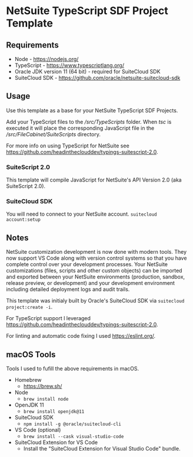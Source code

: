 # NetSuite TypeScript SDF Project Template

## Requirements
- Node - https://nodejs.org/
- TypeScript - https://www.typescriptlang.org/
- Oracle JDK version 11 (64 bit) - required for SuiteCloud SDK
- SuiteCloud SDK - https://github.com/oracle/netsuite-suitecloud-sdk

## Usage

Use this template as a base for your NetSuite TypeScript SDF Projects.

Add your TypeScript files to the */src/TypeScripts* folder.  When *tsc* is executed it will place the corresponding JavaScript file in the */src/FileCabinet/SuiteScripts* directory.

For more info on using TypeScript for NetSuite see https://github.com/headintheclouddev/typings-suitescript-2.0.

### SuiteScript 2.0

This template will compile JavaScript for NetSuite's API Version 2.0 (aka SuiteScript 2.0).

### SuiteCloud SDK

You will need to connect to your NetSuite account.
`suitecloud account:setup`

## Notes

NetSuite customization development is now done with modern tools.  They now support VS Code along with version control systems so that you have complete control over your development processes. Your NetSuite customizations (files, scripts and other custom objects) can be imported and exported between your NetSuite environments (production, sandbox, release preview, or development) and your development environment including detailed deployment logs and audit trails.

This template was initialy built by Oracle's SuiteCloud SDK via `suitecloud project:create -i`.

For TypeScript support I leveraged https://github.com/headintheclouddev/typings-suitescript-2.0.

For linting and automatic code fixing I used https://eslint.org/.

## macOS Tools

Tools I used to fufill the above requirements in macOS.

- Homebrew
  - https://brew.sh/
- Node
  - `brew install node`
- OpenJDK 11
  - `brew install openjdk@11`
- SuiteCloud SDK
  - `npm install -g @oracle/suitecloud-cli`
- VS Code (optional)
  - `brew install --cask visual-studio-code`
- SuiteCloud Extension for VS Code
  - Install the "SuiteCloud Extension for Visual Studio Code" bundle.

